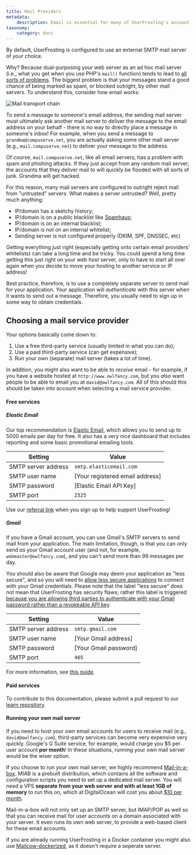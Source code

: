 ```yaml
---
title: Mail Providers
metadata:
    description: Email is essential for many of UserFrosting's account features, including account verification and password reset requests.
taxonomy:
    category: docs
---
```


By default, UserFrosting is configured to use an external SMTP mail server of your choice.

Why?  Because dual-purposing your web server as an ad hoc mail server (i.e., what you get when you use PHP's `mail()` function) tends to lead to [all sorts of problems](http://blog.teamtreehouse.com/sending-email-with-phpmailer-and-smtp).  The biggest problem is that your messages stand a good chance of being marked as spam, or blocked outright, by other mail servers.  To understand this, consider how email works:

![Mail transport chain](/images/mail-transport.png)

To send a message to someone's email address, the sending mail server must ultimately ask another mail server to deliver the message to the email address on your behalf - there is no way to directly place a message in someone's inbox!  For example, when you send a message to `grandma@compuserve.net`, you are actually asking some other mail server (e.g., `mail.compuserve.net`) to deliver your message to the address.

Of course, `mail.compuserve.net`, like all email servers, has a problem with spam and phishing attacks.  If they just accept from any random mail server, the accounts that they deliver mail to will quickly be flooded with all sorts of junk.  Grandma will get hacked.

For this reason, many mail servers are configured to outright reject mail from "untrusted" servers.  What makes a server untrusted?  Well, pretty much anything:

- IP/domain has a sketchy history;
- IP/domain is on a public blacklist like [Spamhaus](https://www.spamhaus.org/lookup/);
- IP/domain is on an internal blacklist;
- IP/domain is _not_ on an internal whitelist;
- Sending server is not configured properly (DKIM, SPF, DNSSEC, etc)

Getting everything just right (especially getting onto certain email providers' whitelists) can take a long time and be tricky.  You could spend a long time getting this just right on your web host server, only to have to start all over again when you decide to move your hosting to another service or IP address!

Best practice, therefore, is to use a completely separate server to send mail for your application.  Your application will _authenticate_ with this server when it wants to send out a message.  Therefore, you usually need to sign up in some way to obtain credentials.

## Choosing a mail service provider

Your options basically come down to:

1. Use a free third-party service (usually limited in what you can do);
2. Use a paid third-party service (can get expensive);
3. Run your own (separate) mail server (takes a lot of time).

In addition, you might also want to be able to _receive_ email - for example, if you have a website hosted at `http://www.owlfancy.com`, but you _also_ want people to be able to email you at `david@owlfancy.com`.  All of this should this should be taken into account when selecting a mail service provider.

#### Free services

##### Elastic Email

Our top recommendation is [Elastic Email](https://elasticemail.com/account#/create-account?r=a4a354f0-eab2-4fe6-a337-199facbf9288), which allows you to send up to 5000 emails per day for free.  It also has a very nice dashboard that includes reporting and some basic promotional emailing tools.

| Setting | Value |
| ------- | ----- |
| SMTP server address | `smtp.elasticemail.com` |
| SMTP user name | [Your registered email address] |
| SMTP password | [Elastic Email API Key] |
| SMTP port | `2525` |

Use our [referral link](https://elasticemail.com/account#/create-account?r=a4a354f0-eab2-4fe6-a337-199facbf9288) when you sign up to help support UserFrosting!

##### Gmail

If you have a Gmail account, you can use Gmail's SMTP servers to send mail from your application.  The main limitation, though, is that you can only send _as_ your Gmail account user (and not, for example, `webmaster@owlfancy.com`), and you can't send more than 99 messages per day.

You should also be aware that Google may deem your application as "less secure", and so you will need to [allow less secure applications](https://support.google.com/accounts/answer/6010255) to connect with your Gmail credentials.  Please note that the label "less secure" does not mean that UserFrosting has security flaws; rather this label is triggered [because you are allowing third parties to authenticate with your Gmail password rather than a revokeable API key](https://security.stackexchange.com/a/72371/74909).

| Setting | Value |
| ------- | ----- |
| SMTP server address | `smtp.gmail.com` |
| SMTP user name | [Your Gmail address] |
| SMTP password | [Your Gmail password] |
| SMTP port | `465` |

For more information, see [this guide](https://www.digitalocean.com/community/tutorials/how-to-use-google-s-smtp-server).

#### Paid services

To contribute to this documentation, please submit a pull request to our [learn repository](https://github.com/userfrosting/learn/tree/master/pages).

#### Running your own mail server

If you need to host your own email accounts for users to receive mail (e.g., `david@owlfancy.com`), third-party services can become very expensive very quickly.  Google's G Suite service, for example, would charge you $5 per user account **per month**!  In these situations, running your own mail server would be the wiser option.

If you choose to run your own mail server, we highly recommend [Mail-in-a-box](https://mailinabox.email/).  MIAB is a prebuilt distribution, which contains all the software and configuration scripts you need to set up a dedicated mail server.  You will need a VPS **separate from your web server and with at least 1GB of memory** to run this on, which at DigitalOcean will cost you about [$10 per month](https://www.digitalocean.com/pricing/#droplet).

Mail-in-a-box will not only set up an SMTP server, but IMAP/POP as well so that you can receive mail for user accounts on a domain associated with your server.  It even runs its own web server, to provide a web-based client for these email accounts.

If you are already running UserFrosting in a Docker container you might also use [Mailcow-dockerized](https://mailcow.email), as it doesn't require a seperate server.
